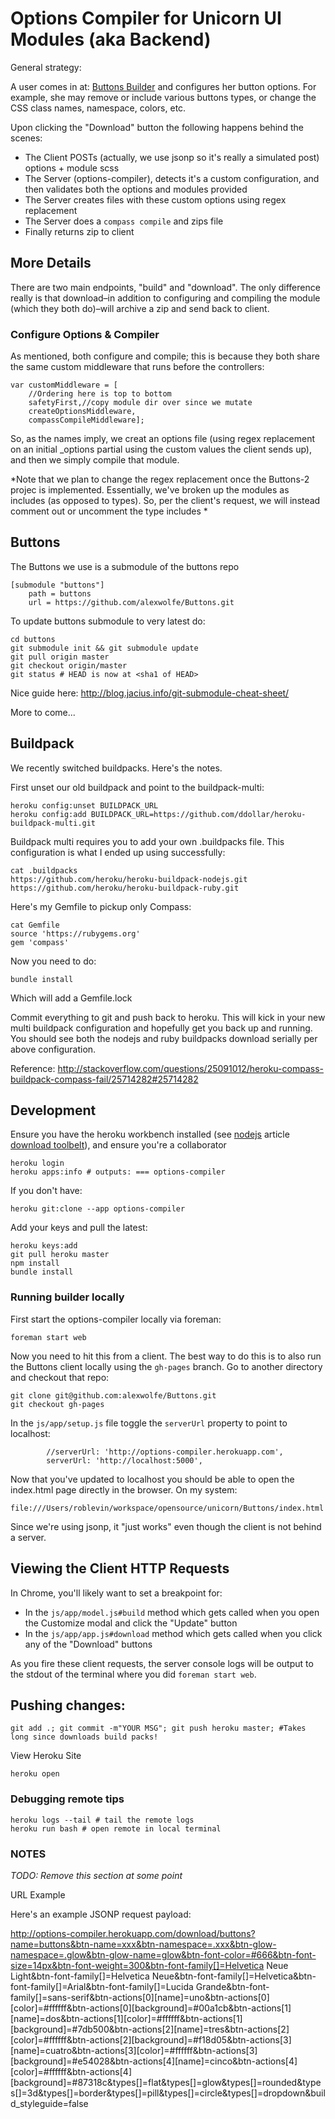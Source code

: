 # Options Compiler for Unicorn UI Modules (aka Backend)

General strategy:

A user comes in at: [Buttons Builder](http://alexwolfe.github.io/Buttons/) and configures her button options. For example, she may remove or include various buttons types, or change the CSS class names, namespace, colors, etc.

Upon clicking the "Download" button the following happens behind the scenes:

* The Client POSTs (actually, we use jsonp so it's really a simulated post) options + module scss
* The Server (options-compiler), detects it's a custom configuration, and then validates both the options and modules provided
* The Server creates files with these custom options using regex replacement
* The Server does a `compass compile` and zips file
* Finally returns zip to client

## More Details

There are two main endpoints, "build" and "download". The only difference really is that download–in addition to configuring and compiling the module (which they both do)–will archive a zip and send back to client.

### Configure Options & Compiler

As mentioned, both configure and compile; this is because they both share the same custom middleware that runs before the controllers:

	var customMiddleware = [
		//Ordering here is top to bottom
		safetyFirst,//copy module dir over since we mutate
		createOptionsMiddleware,
		compassCompileMiddleware];

So, as the names imply, we creat an options file (using regex replacement on an initial _options partial using the custom values the client sends up), and then we simply compile that module.

*Note that we plan to change the regex replacement once the Buttons-2 projec is implemented. Essentially, we've broken up the modules as includes (as opposed to types). So, per the client's request, we will instead comment out or uncomment the type includes *

## Buttons

The Buttons we use is a submodule of the buttons repo
```shell
[submodule "buttons"]
	path = buttons
	url = https://github.com/alexwolfe/Buttons.git
```
To update buttons submodule to very latest do:
```shell
cd buttons
git submodule init && git submodule update
git pull origin master
git checkout origin/master
git status # HEAD is now at <sha1 of HEAD>
```

Nice guide here: http://blog.jacius.info/git-submodule-cheat-sheet/

More to come...

## Buildpack

We recently switched buildpacks. Here's the notes.

First unset our old buildpack and point to the buildpack-multi:

    heroku config:unset BUILDPACK_URL
    heroku config:add BUILDPACK_URL=https://github.com/ddollar/heroku-buildpack-multi.git

Buildpack multi requires you to add your own .buildpacks file. This configuration is what I ended up using successfully:

    cat .buildpacks
    https://github.com/heroku/heroku-buildpack-nodejs.git
    https://github.com/heroku/heroku-buildpack-ruby.git


Here's my Gemfile to pickup only Compass:

    cat Gemfile
    source 'https://rubygems.org'
    gem 'compass'

Now you need to do:

    bundle install

Which will add a Gemfile.lock

Commit everything to git and push back to heroku. This will kick in your new multi buildpack configuration and hopefully get you back up and running. You should see both the nodejs and ruby buildpacks download serially per above configuration.

Reference: http://stackoverflow.com/questions/25091012/heroku-compass-buildpack-compass-fail/25714282#25714282


## Development

Ensure you have the heroku workbench installed (see [nodejs](https://devcenter.heroku.com/articles/nodejs) article [download toolbelt](https://devcenter.heroku.com/articles/getting-started-with-nodejs#set-up)), and ensure you're a collaborator

	heroku login
	heroku apps:info # outputs: === options-compiler

If you don't have:

	heroku git:clone --app options-compiler


Add your keys and pull the latest:

	heroku keys:add
	git pull heroku master
	npm install
	bundle install

### Running builder locally

First start the options-compiler locally via foreman:

	foreman start web

Now you need to hit this from a client. The best way to do this is to also run the Buttons client locally using the `gh-pages` branch. Go to another directory and checkout that repo:

	git clone git@github.com:alexwolfe/Buttons.git
	git checkout gh-pages

In the `js/app/setup.js` file toggle the `serverUrl` property to point to localhost:

            //serverUrl: 'http://options-compiler.herokuapp.com',
            serverUrl: 'http://localhost:5000',

Now that you've updated to localhost you should be able to open the index.html page directly in the browser. On my system:

	file:///Users/roblevin/workspace/opensource/unicorn/Buttons/index.html

Since we're using jsonp, it "just works" even though the client is not behind a server.

## Viewing the Client HTTP Requests

In Chrome, you'll likely want to set a breakpoint for:

* In the `js/app/model.js#build` method which gets called when you open the Customize modal and click the "Update" button
* In the `js/app/app.js#download` method which gets called when you click any of the "Download" buttons

As you fire these client requests, the server console logs will be output to the stdout of the terminal where you did `foreman start web`.


## Pushing changes:

	git add .; git commit -m"YOUR MSG"; git push heroku master; #Takes long since downloads build packs!

View Heroku Site

	heroku open


### Debugging remote tips

	heroku logs --tail # tail the remote logs
	heroku run bash # open remote in local terminal


### NOTES

*TODO: Remove this section at some point*

URL Example

Here's an example JSONP request payload:

http://options-compiler.herokuapp.com/download/buttons?name=buttons&btn-name=xxx&btn-namespace=.xxx&btn-glow-namespace=.glow&btn-glow-name=glow&btn-font-color=#666&btn-font-size=14px&btn-font-weight=300&btn-font-family[]=Helvetica Neue Light&btn-font-family[]=Helvetica Neue&btn-font-family[]=Helvetica&btn-font-family[]=Arial&btn-font-family[]=Lucida Grande&btn-font-family[]=sans-serif&btn-actions[0][name]=uno&btn-actions[0][color]=#ffffff&btn-actions[0][background]=#00a1cb&btn-actions[1][name]=dos&btn-actions[1][color]=#ffffff&btn-actions[1][background]=#7db500&btn-actions[2][name]=tres&btn-actions[2][color]=#ffffff&btn-actions[2][background]=#f18d05&btn-actions[3][name]=cuatro&btn-actions[3][color]=#ffffff&btn-actions[3][background]=#e54028&btn-actions[4][name]=cinco&btn-actions[4][color]=#ffffff&btn-actions[4][background]=#87318c&types[]=flat&types[]=glow&types[]=rounded&types[]=3d&types[]=border&types[]=pill&types[]=circle&types[]=dropdown&build_styleguide=false